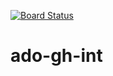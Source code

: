 [![Board Status](https://dev.azure.com/robpitcher0808/81bb3514-5a98-4ce3-a2c9-6f4f2a127056/4a4888d4-d011-48c3-ae9b-f994c0b66f9b/_apis/work/boardbadge/bb6b2078-2703-4b79-ab91-2b98d28f3efc)](https://dev.azure.com/robpitcher0808/81bb3514-5a98-4ce3-a2c9-6f4f2a127056/_boards/board/t/4a4888d4-d011-48c3-ae9b-f994c0b66f9b/Microsoft.RequirementCategory)
# ado-gh-int

#
